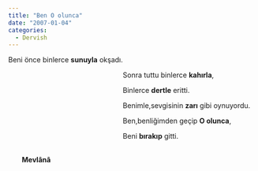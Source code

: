 ```yaml
---
title: "Ben O olunca"
date: "2007-01-04"
categories: 
  - Dervish
---
```


Beni önce binlerce **sunuyla** okşadı.

                                                           Sonra tuttu binlerce **kahırla**,

                                                           Binlerce **dertle** eritti.      

                                                           Benimle,sevgisinin **zarı** gibi oynuyordu.

                                                           Ben,benliğimden geçip **O olunca**,

                                                           Beni **bırakıp** gitti.

                                                                                                                                       **Mevlânâ**
